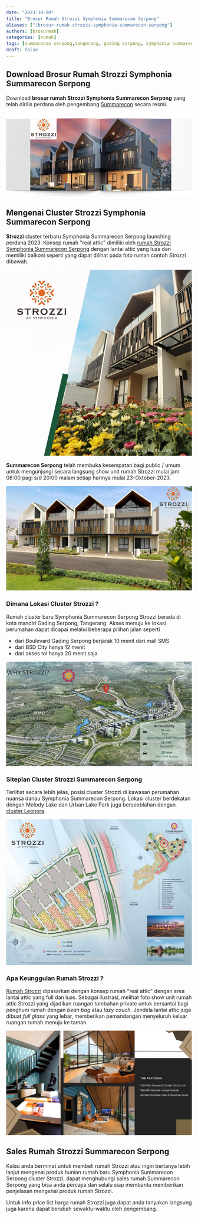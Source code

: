 ```yaml
---
date: "2023-10-20"
title: "Brosur Rumah Strozzi Symphonia Summarecon Serpong"
aliases: ["/brosur-rumah-strozzi-symphonia-summarecon-serpong"]
authors: [brosurmah]
categories: [rumah]
tags: [summarecon serpong,tangerang, gading serpong, symphonia summarecon serpong]
draft: false
---
```


## Download Brosur Rumah Strozzi Symphonia Summarecon Serpong
Download **brosur rumah Strozzi Symphonia Summarecon Serpong** yang telah dirilis perdana oleh pengembang [Summarecon](https://summareconserpong.com#?) secara resmi. 

[![brosur rumah strozzi symphonia serpong](brosur-rumah-strozzi-symphonia-serpong.webp)](https://drive.google.com/drive/folders/1o3JRMnOgyZipp7tMX12Hdrqfi_eq3bff?usp=share_link#?)

## Mengenai Cluster Strozzi Symphonia Summarecon Serpong
**Strozzi** cluster terbaru Symphonia Summarecon Serpong launching perdana 2023. Konsep rumah "real attic" dimiliki oleh [rumah Strozzi Symphonia Summarecon Serpong](https://gadingserponghome.com/baru/strozzi-at-symphonia-summarecon-serpong/) dengan lantai attic yang luas dan memiliki balkoni seperti yang dapat dilihat pada foto rumah contoh Strozzi dibawah.

![Strozzi at Symphonia Summarecon Serpong](strozzi-at-symphonia-summarecon-serpong.webp)

**Summarecon Serpong** telah membuka kesempatan bagi public / umum untuk mengunjungi secara langsung show unit rumah Strozzi mulai jam 08:00 pagi s/d 20:00 malam setiap harinya mulai 23-Oktober-2023.

![rumah strozzi symphonia serpong](rumah-strozzi-at-symphonia-serpong.webp)

### Dimana Lokasi Cluster Strozzi ?
Rumah cluster baru Symphonia Summarecon Serpong Strozzi berada di kota mandiri Gading Serpong, Tangerang. Akses menuju ke lokasi perumahan dapat dicapai melalui beberapa pilihan jalan seperti
- dari Boulevard Gading Serpong berjarak 10 menit dari mall SMS
- dari BSD City hanya 12 menit
- dari akses tol hanya 20 menit saja.

![lokasi strozzi symphonia serpong](lokasi-strozzi-summarecon-serpong.webp)

### Siteplan Cluster Strozzi Summarecon Serpong
Terlihat secara lebih jelas, posisi cluster Strozzi di kawasan perumahan nuansa danau Symphonia Summarecon Serpong. Lokasi cluster berdekatan dengan Melody Lake dan Urban Lake Park juga berseeblahan dengan [cluster Leonora](https://investproperti.com/cluster-leonora-symphonia-summarecon-serpong/).

![siteplan strozzi symphonia serpong](siteplan-strozzi-symphonia-serpong.webp)

### Apa Keunggulan Rumah Strozzi ?
[Rumah Strozzi](https://www.propertilaunch.com/2023/10/strozzi-symphonia-summarecon-serpong.html) dipasarkan dengan konsep rumah "real attic" dengan area lantai attic yang full dan luas. Sebagai ilustrasi, melihat foto show unit rumah attic Strozzi yang dijadikan ruangan tambahan private untuk bersantai bagi penghuni rumah dengan *bean bag* atau *lazy couch*. Jendela lantai attic juga dibuat *full glass* yang lebar, memberikan pemandangan menyeluruh keluar ruangan rumah menuju ke taman.

![attic rumah strozzi symphonia serpong](attic-rumah-strozzi-symphonia-serpong.webp)


## Sales Rumah Strozzi Summarecon Serpong
Kalau anda berminat untuk membeli rumah Strozzi atau ingin bertanya lebih lanjut mengenai produk hunian rumah baru Symphonia Summarecon Serpong cluster Strozzi, dapat menghubungi sales rumah Summarecon Serpong yang bisa anda percaya dan selalu siap membantu memberikan penjelasan mengenai produk rumah Strozzi. 

Untuk info price list harga rumah Strozzi juga dapat anda tanyakan langsung juga karena dapat berubah sewaktu-waktu oleh pengembang.

